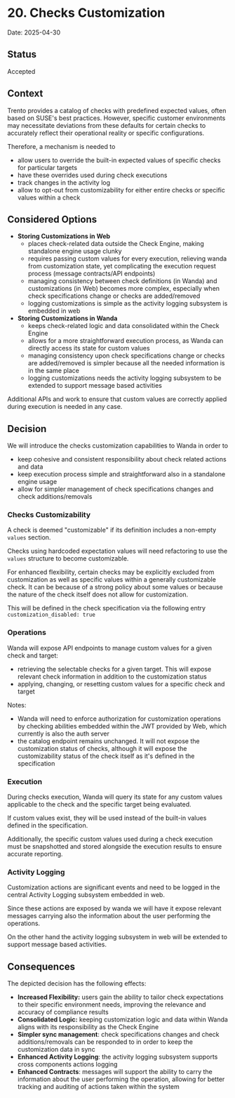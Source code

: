 # 20. Checks Customization

Date: 2025-04-30

## Status

Accepted

## Context

Trento provides a catalog of checks with predefined expected values, often based on SUSE's best practices. However, specific customer environments may necessitate deviations from these defaults for certain checks to accurately reflect their operational reality or specific configurations.

Therefore, a mechanism is needed to 
- allow users to override the built-in expected values of specific checks for particular targets
- have these overrides used during check executions
- track changes in the activity log
- allow to opt-out from customizability for either entire checks or specific values within a check

## Considered Options

- **Storing Customizations in Web**
    *   places check-related data outside the Check Engine, making standalone engine usage clunky
    *   requires passing custom values for every execution, relieving wanda from customization state, yet complicating the execution request process (message contracts/API endpoints)
    *   managing consistency between check definitions (in Wanda) and customizations (in Web) becomes more complex, especially when check specifications change or checks are added/removed
    *   logging customizations is simple as the activity logging subsystem is embedded in web
- **Storing Customizations in Wanda**
    *   keeps check-related logic and data consolidated within the Check Engine
    *   allows for a more straightforward execution process, as Wanda can directly access its state for custom values
    *   managing consistency upon check specifications change or checks are added/removed is simpler because all the needed information is in the same place
    *   logging customizations needs the activity logging subsystem to be extended to support message based activities
    
Additional APIs and work to ensure that custom values are correctly applied during execution is needed in any case.

## Decision

We will introduce the checks customization capabilities to Wanda in order to 
- keep cohesive and consistent responsibility about check related actions and data
- keep execution process simple and straightforward also in a standalone engine usage
- allow for simpler management of check specifications changes and check additions/removals

### Checks Customizability
A check is deemed "customizable" if its definition includes a non-empty `values` section. 

Checks using hardcoded expectation values will need refactoring to use the `values` structure to become customizable. 

For enhanced flexibility, certain checks may be explicitly excluded from customization as well as specific values within a generally customizable check. It can be because of a strong policy about some values or because the nature of the check itself does not allow for customization.

This will be defined in the check specification via the following entry `customization_disabled: true`

### Operations
Wanda will expose API endpoints to manage custom values for a given check and target:
- retrieving the selectable checks for a given target. This will expose relevant check information in addition to the customization status
- applying, changing, or resetting custom values for a specific check and target

Notes:
- Wanda will need to enforce authorization for customization operations by checking abilities embedded within the JWT provided by Web, which currently is also the auth server
- the catalog endpoint remains unchanged. It will not expose the customization status of checks, although it will expose the customizability status of the check itself as it's defined in the specification

### Execution
During checks execution, Wanda will query its state for any custom values applicable to the check and the specific target being evaluated. 

If custom values exist, they will be used instead of the built-in values defined in the specification.

Additionally, the specific custom values used during a check execution must be snapshotted and stored alongside the execution results to ensure accurate reporting.

### Activity Logging
Customization actions are significant events and need to be logged in the central Activity Logging subsystem embedded in web. 

Since these actions are exposed by wanda we will have it expose relevant messages carrying also the information about the user performing the operations.

On the other hand the activity logging subsystem in web will be extended to support message based activities.

## Consequences

The depicted decision has the following effects:
- **Increased Flexibility:** users gain the ability to tailor check expectations to their specific environment needs, improving the relevance and accuracy of compliance results
- **Consolidated Logic:** keeping customization logic and data within Wanda aligns with its responsibility as the Check Engine
- **Simpler sync management**: check specifications changes and check additions/removals can be responded to in order to keep the customization data in sync
- **Enhanced Activity Logging**: the activity logging subsystem supports cross components actions logging
- **Enhanced Contracts**: messages will support the ability to carry the information about the user performing the operation, allowing for better tracking and auditing of actions taken within the system